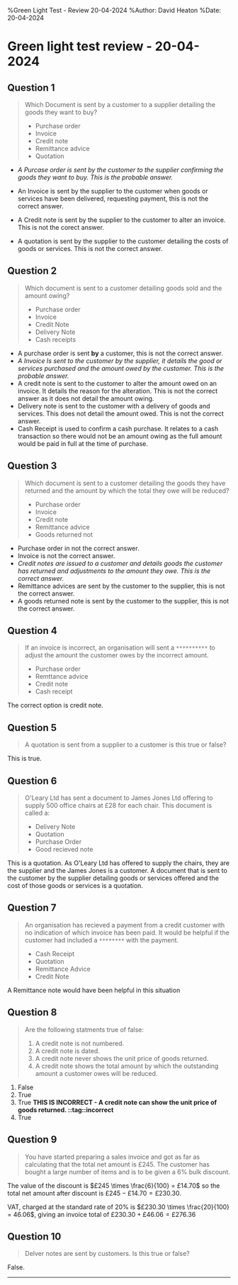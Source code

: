 %Green Light Test - Review 20-04-2024
%Author: David Heaton
%Date: 20-04-2024

# Green light test review - 20-04-2024

## Question 1

>Which Document is sent by a customer to a supplier detailing the goods they want to buy?    
> - Purchase order
> - Invoice
> - Credit note
> - Remittance advice
> - Quotation 

- _A Purcase order is sent by the customer to the supplier confirming the goods they want to buy. This is the probable answer._

- An Invoice is sent by the supplier to the customer when goods or services have been delivered, requesting payment, this is not the correct answer.  

- A Credit note is sent by the supplier to the customer to alter an invoice. This is not the corect answer.  

- A quotation is sent by the supplier to the customer detailing the costs of goods or services. This is not the correct answer.

## Question 2

>Which document is sent to a customer detailing goods sold and the amount owing?
>- Purchase order
>- Invoice
>- Credit Note
>- Delivery Note
>- Cash receipts

- A purchase order is sent **by** a customer, this is not the correct answer.  
- _A Invoice Is sent to the customer by the supplier, it details the good or services purchased and the amount owed by the customer. This is the probable answer._
- A credit note is sent to the customer to alter the amount owed on an invoice. It details the reason for the alteration. This is not the correct answer as it does not detail the amount owing.
- Delivery note is sent to the customer with a delivery of goods and services. This does not detail the amount owed. This is not the correct answer.
- Cash Receipt is used to confirm a cash purchase. It relates to a cash transaction so there would not be an amount owing as the full amount would be paid in full at the time of purchase.

## Question 3

>Which document is sent to a customer detailing the goods they have returned and the amount by which the total they owe will be reduced?
> - Purchase order
> - Invoice
> - Credit note
> - Remittance advice
> - Goods returned not

- Purchase order in not the correct answer.
- Invoice is not the correct answer.
- _Credit notes are issued to a customer and details goods the customer has returned and adjustments to the amount they owe. This is the correct answer._
- Remittance advices are sent by the customer to the supplier, this is not the correct answer.
- A goods returned note is sent by the customer to the supplier, this is not the correct answer.

## Question 4

>If an invoice is incorrect, an organisation will sent a `**********` to adjust the amount the customer owes by the incorrect amount.
> - Purchase order
> - Remttance advice
> - Credit note
> - Cash receipt

The correct option is credit note.  

## Question 5

> A quotation is sent from a supplier to a customer is this true or false?

This is true.  

## Question 6

>O'Leary Ltd has sent a document to James Jones Ltd offering to supply 500 office chairs at £28 for each chair. This document is called a:
> - Delivery Note
> - Quotation
> - Purchase Order
> - Good recieved note

This is a quotation. As O'Leary Ltd has offered to supply the chairs, they are the supplier and the James Jones is a customer. A document that is sent to the customer by the supplier detailing goods or services offered and the cost of those goods or services is a quotation.

## Question 7

>An organisation has recieved a payment from a credit customer with no indication of which invoice has been paid. It would be helpful if the customer had included a `********` with the payment.
> - Cash Receipt
> - Quotation
> - Remittance Advice
> - Credit Note

A Remittance note would have been helpful in this situation

## Question 8

> Are the following statments true of false: 
> 1. A credit note is not numbered.
> 1. A credit note is dated.
> 1. A credit note never shows the unit price of goods returned.
> 1. A credit note shows the total amount by which the outstanding amount a customer owes will be reduced.

1. False
1. True
1. True **THIS IS INCORRECT - A credit note can show the unit price of goods returned. ::tag::incorrect**
1. True

## Question 9

> You have started preparing a sales invoice and got as far as calculating that the total net amount is £245. The customer has bought a large number of items and is to be given a 6% bulk discount.

The value of the discount is $£245 \times \frac{6}{100} = £14.70$ so the total net amount after discount is $£245 - £14.70 = £230.30$.

VAT, charged at the standard rate of 20% is $£230.30 \times \frac{20}{100} = 46.06$, giving an invoice total of $£230.30 + £46.06 = £276.36$

## Question 10

> Delver notes are sent by customers. Is this true or false?

False.  

---